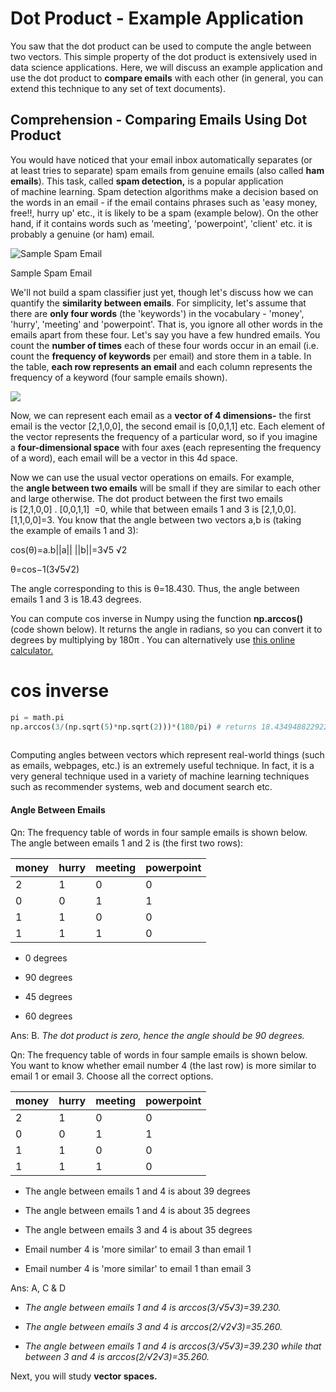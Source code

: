 # Dot Product - Example Application

You saw that the dot product can be used to compute the angle between two vectors. This simple property of the dot product is extensively used in data science applications. Here, we will discuss an example application and use the dot product to **compare emails** with each other (in general, you can extend this technique to any set of text documents).

## **Comprehension - Comparing Emails Using Dot Product**

You would have noticed that your email inbox automatically separates (or at least tries to separate) spam emails from genuine emails (also called **ham emails**). This task, called **spam detection,** is a popular application of machine learning. Spam detection algorithms make a decision based on the words in an email - if the email contains phrases such as 'easy money, free!!, hurry up' etc., it is likely to be a spam (example below). On the other hand, if it contains words such as 'meeting', 'powerpoint', 'client' etc. it is probably a genuine (or ham) email. 

![Sample Spam Email](https://i.ibb.co/zRrdyWL/Spam-Email.png)

Sample Spam Email

We'll not build a spam classifier just yet, though let's discuss how we can quantify the **similarity between emails**. For simplicity, let's assume that there are **only four words** (the 'keywords') in the vocabulary - 'money', 'hurry', 'meeting' and 'powerpoint'. That is, you ignore all other words in the emails apart from these four. Let's say you have a few hundred emails. You count the **number of times** each of these four words occur in an email (i.e. count the **frequency of keywords** per email) and store them in a table. In the table, **each row represents an email** and each column represents the frequency of a keyword (four sample emails shown). 

![](https://i.ibb.co/fFwdJYx/Table-Frequency-of-Keywords-in-Emails.png)

Now, we can represent each email as a **vector of 4 dimensions-** the first email is the vector [2,1,0,0], the second email is [0,0,1,1] etc. Each element of the vector represents the frequency of a particular word, so if you imagine a **four-dimensional space** with four axes (each representing the frequency of a word), each email will be a vector in this 4d space.

Now we can use the usual vector operations on emails. For example, the **angle between two emails** will be small if they are similar to each other and large otherwise. The dot product between the first two emails is [2,1,0,0] . [0,0,1,1]  =0, while that between emails 1 and 3 is [2,1,0,0].[1,1,0,0]=3. You know that the angle between two vectors a,b is (taking the example of emails 1 and 3):

cos(θ)=a.b||a|| ||b||=3√5 √2

θ=cos−1(3√5√2)

The angle corresponding to this is θ=18.430. Thus, the angle between emails 1 and 3 is 18.43 degrees. 

You can compute cos inverse in Numpy using the function **np.arccos()** (code shown below). It returns the angle in radians, so you can convert it to degrees by multiplying by 180π . You can alternatively use [this online calculator.](https://www.rapidtables.com/calc/math/Arccos_Calculator.html)

# cos inverse

```python
pi = math.pi
np.arccos(3/(np.sqrt(5)*np.sqrt(2)))*(180/pi) # returns 18.434948822922017
```

![](data:image/gif;base64,R0lGODlhAQABAPABAP///wAAACH5BAEKAAAALAAAAAABAAEAAAICRAEAOw==)

Computing angles between vectors which represent real-world things (such as emails, webpages, etc.) is an extremely useful technique. In fact, it is a very general technique used in a variety of machine learning techniques such as recommender systems, web and document search etc. 



#### Angle Between Emails

Qn: The frequency table of words in four sample emails is shown below. The angle between emails 1 and 2 is (the first two rows):

| money | hurry | meeting | powerpoint |
| ----- | ----- | ------- | ---------- |
| 2     | 1     | 0       | 0          |
| 0     | 0     | 1       | 1          |
| 1     | 1     | 0       | 0          |
| 1     | 1     | 1       | 0          |

- 0 degrees

- 90 degrees

- 45 degrees

- 60 degrees

Ans: B. *The dot product is zero, hence the angle should be 90 degrees.*



Qn: The frequency table of words in four sample emails is shown below. You want to know whether email number 4 (the last row) is more similar to email 1 or email 3. Choose all the correct options.

| money | hurry | meeting | powerpoint |
| ----- | ----- | ------- | ---------- |
| 2     | 1     | 0       | 0          |
| 0     | 0     | 1       | 1          |
| 1     | 1     | 0       | 0          |
| 1     | 1     | 1       | 0          |

- The angle between emails 1 and 4 is about 39 degrees

- The angle between emails 1 and 4 is about 35 degrees

- The angle between emails 3 and 4 is about 35 degrees

- Email number 4 is 'more similar' to email 3 than email 1

- Email number 4 is 'more similar' to email 1 than email 3

Ans: A, C & D

- *The angle between emails 1 and 4 is arccos(3/√5√3)=39.230.*

- *The angle between emails 3 and 4 is arccos(2/√2√3)=35.260.*

- *The angle between emails 1 and 4 is arccos(3/√5√3)=39.230 while that between 3 and 4 is arccos(2/√2√3)=35.260.*



Next, you will study **vector spaces.**
